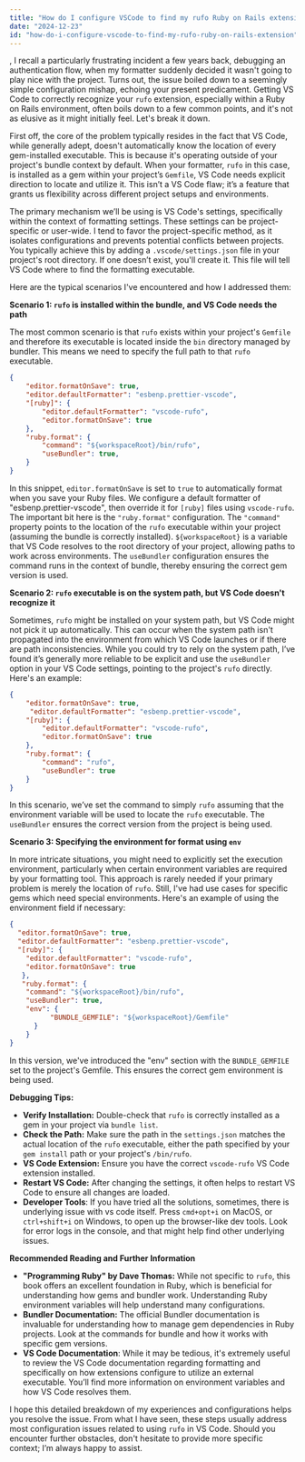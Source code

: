 ```yaml
---
title: "How do I configure VSCode to find my rufo Ruby on Rails extension?"
date: "2024-12-23"
id: "how-do-i-configure-vscode-to-find-my-rufo-ruby-on-rails-extension"
---
```


,  I recall a particularly frustrating incident a few years back, debugging an authentication flow, when my formatter suddenly decided it wasn't going to play nice with the project. Turns out, the issue boiled down to a seemingly simple configuration mishap, echoing your present predicament. Getting VS Code to correctly recognize your `rufo` extension, especially within a Ruby on Rails environment, often boils down to a few common points, and it's not as elusive as it might initially feel. Let's break it down.

First off, the core of the problem typically resides in the fact that VS Code, while generally adept, doesn't automatically know the location of every gem-installed executable. This is because it's operating outside of your project's bundle context by default. When your formatter, `rufo` in this case, is installed as a gem within your project’s `Gemfile`, VS Code needs explicit direction to locate and utilize it. This isn’t a VS Code flaw; it’s a feature that grants us flexibility across different project setups and environments.

The primary mechanism we’ll be using is VS Code's settings, specifically within the context of formatting settings. These settings can be project-specific or user-wide. I tend to favor the project-specific method, as it isolates configurations and prevents potential conflicts between projects. You typically achieve this by adding a `.vscode/settings.json` file in your project's root directory. If one doesn’t exist, you'll create it. This file will tell VS Code where to find the formatting executable.

Here are the typical scenarios I've encountered and how I addressed them:

**Scenario 1: `rufo` is installed within the bundle, and VS Code needs the path**

The most common scenario is that `rufo` exists within your project's `Gemfile` and therefore its executable is located inside the `bin` directory managed by bundler. This means we need to specify the full path to that `rufo` executable.

```json
{
    "editor.formatOnSave": true,
    "editor.defaultFormatter": "esbenp.prettier-vscode",
    "[ruby]": {
        "editor.defaultFormatter": "vscode-rufo",
        "editor.formatOnSave": true
    },
    "ruby.format": {
        "command": "${workspaceRoot}/bin/rufo",
        "useBundler": true,
    }
}
```

In this snippet, `editor.formatOnSave` is set to `true` to automatically format when you save your Ruby files. We configure a default formatter of "esbenp.prettier-vscode", then override it for `[ruby]` files using `vscode-rufo`. The important bit here is the `"ruby.format"` configuration. The `"command"` property points to the location of the `rufo` executable within your project (assuming the bundle is correctly installed). `${workspaceRoot}` is a variable that VS Code resolves to the root directory of your project, allowing paths to work across environments. The `useBundler` configuration ensures the command runs in the context of bundle, thereby ensuring the correct gem version is used.

**Scenario 2: `rufo` executable is on the system path, but VS Code doesn't recognize it**

Sometimes, `rufo` might be installed on your system path, but VS Code might not pick it up automatically. This can occur when the system path isn't propagated into the environment from which VS Code launches or if there are path inconsistencies. While you could try to rely on the system path, I’ve found it’s generally more reliable to be explicit and use the `useBundler` option in your VS Code settings, pointing to the project's `rufo` directly. Here's an example:

```json
{
    "editor.formatOnSave": true,
     "editor.defaultFormatter": "esbenp.prettier-vscode",
    "[ruby]": {
        "editor.defaultFormatter": "vscode-rufo",
        "editor.formatOnSave": true
    },
    "ruby.format": {
        "command": "rufo",
        "useBundler": true
    }
}
```

In this scenario, we’ve set the command to simply `rufo` assuming that the environment variable will be used to locate the `rufo` executable. The `useBundler` ensures the correct version from the project is being used.

**Scenario 3: Specifying the environment for format using `env`**

In more intricate situations, you might need to explicitly set the execution environment, particularly when certain environment variables are required by your formatting tool. This approach is rarely needed if your primary problem is merely the location of `rufo`. Still, I've had use cases for specific gems which need special environments. Here's an example of using the environment field if necessary:

```json
{
  "editor.formatOnSave": true,
  "editor.defaultFormatter": "esbenp.prettier-vscode",
  "[ruby]": {
    "editor.defaultFormatter": "vscode-rufo",
    "editor.formatOnSave": true
   },
   "ruby.format": {
    "command": "${workspaceRoot}/bin/rufo",
    "useBundler": true,
    "env": {
          "BUNDLE_GEMFILE": "${workspaceRoot}/Gemfile"
      }
    }
}
```
In this version, we've introduced the "env" section with the `BUNDLE_GEMFILE` set to the project's Gemfile. This ensures the correct gem environment is being used.

**Debugging Tips:**

*   **Verify Installation:** Double-check that `rufo` is correctly installed as a gem in your project via `bundle list`.
*   **Check the Path:** Make sure the path in the `settings.json` matches the actual location of the `rufo` executable, either the path specified by your `gem install` path or your project's `/bin/rufo`.
*   **VS Code Extension:** Ensure you have the correct `vscode-rufo` VS Code extension installed.
*   **Restart VS Code:** After changing the settings, it often helps to restart VS Code to ensure all changes are loaded.
*   **Developer Tools**: If you have tried all the solutions, sometimes, there is underlying issue with vs code itself. Press `cmd+opt+i` on MacOS, or `ctrl+shift+i` on Windows, to open up the browser-like dev tools. Look for error logs in the console, and that might help find other underlying issues.

**Recommended Reading and Further Information**

*   **"Programming Ruby" by Dave Thomas:** While not specific to `rufo`, this book offers an excellent foundation in Ruby, which is beneficial for understanding how gems and bundler work. Understanding Ruby environment variables will help understand many configurations.
*   **Bundler Documentation:** The official Bundler documentation is invaluable for understanding how to manage gem dependencies in Ruby projects. Look at the commands for bundle and how it works with specific gem versions.
*  **VS Code Documentation**: While it may be tedious, it's extremely useful to review the VS Code documentation regarding formatting and specifically on how extensions configure to utilize an external executable. You’ll find more information on environment variables and how VS Code resolves them.

I hope this detailed breakdown of my experiences and configurations helps you resolve the issue. From what I have seen, these steps usually address most configuration issues related to using `rufo` in VS Code. Should you encounter further obstacles, don't hesitate to provide more specific context; I’m always happy to assist.
